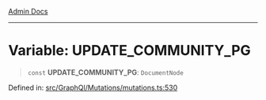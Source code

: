 [Admin Docs](/)

***

# Variable: UPDATE\_COMMUNITY\_PG

> `const` **UPDATE\_COMMUNITY\_PG**: `DocumentNode`

Defined in: [src/GraphQl/Mutations/mutations.ts:530](https://github.com/PalisadoesFoundation/talawa-admin/blob/main/src/GraphQl/Mutations/mutations.ts#L530)
